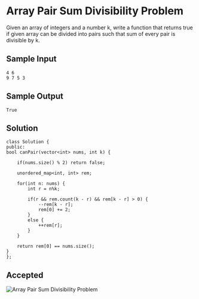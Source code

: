 
# Array Pair Sum Divisibility Problem


Given an array of integers and a number k, write a function that returns true if given array can be divided into pairs such that sum of every pair is divisible by k.

## Sample Input
	4 6
	9 7 5 3
## Sample Output
	True

## Solution
   	class Solution {
  	public:
    bool canPair(vector<int> nums, int k) {

        if(nums.size() % 2) return false;

        unordered_map<int, int> rem;

        for(int n: nums) {
            int r = n%k;

            if(r && rem.count(k - r) && rem[k - r] > 0) {
                --rem[k - r];
                rem[0] += 2;
            }
            else {
                ++rem[r];
            }
        }
    
        return rem[0] == nums.size();
    }
	};


 

 




## Accepted
![Array Pair Sum Divisibility Problem](https://user-images.githubusercontent.com/72194471/210840922-8c58abd1-153a-4313-8643-dfd602f72ec8.PNG)
